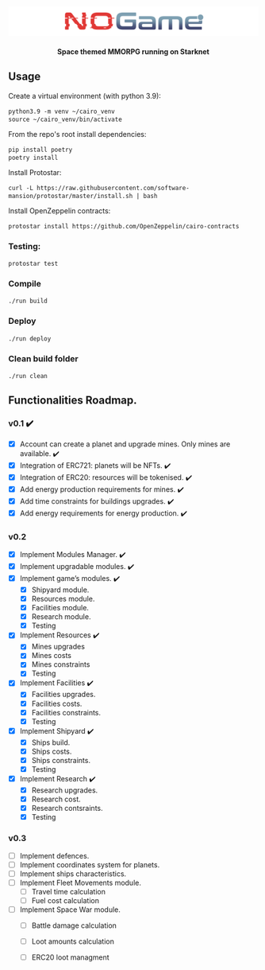<div align="center">
  <img src="readme/NoGame_logo.svg" width=900 alt="nogame-logo" />

  <h4>Space themed MMORPG running on Starknet</h4>
</div>

## Usage

Create a virtual environment (with python 3.9):

```
python3.9 -m venv ~/cairo_venv
source ~/cairo_venv/bin/activate
```

From the repo's root install dependencies:

```
pip install poetry
poetry install
```

Install Protostar:

```
curl -L https://raw.githubusercontent.com/software-mansion/protostar/master/install.sh | bash
```

Install OpenZeppelin contracts:

```
protostar install https://github.com/OpenZeppelin/cairo-contracts
```

### Testing:
```
protostar test
```
### Compile
```
./run build
```
### Deploy
```
./run deploy
```
### Clean build folder
```
./run clean
```

## Functionalities Roadmap.

### v0.1 :heavy_check_mark:

-   [x] Account can create a planet and upgrade mines. Only mines are available. :heavy_check_mark:
-   [x] Integration of ERC721: planets will be NFTs. :heavy_check_mark:
-   [x] Integration of ERC20: resources will be tokenised. :heavy_check_mark:
-   [x] Add energy production requirements for mines. :heavy_check_mark:
-   [x] Add time constraints for buildings upgrades. :heavy_check_mark:
-   [x] Add energy requirements for energy production. :heavy_check_mark:

### v0.2

-   [x] Implement Modules Manager. :heavy_check_mark:
-   [x] Implement upgradable modules. :heavy_check_mark:
-   [x] Implement game’s modules. :heavy_check_mark:
    -   [x] Shipyard module.
    -   [x] Resources module.
    -   [x] Facilities module.
    -   [x] Research module.
    -   [x] Testing
-   [x] Implement Resources :heavy_check_mark:
    -   [x] Mines upgrades
    -   [x] Mines costs
    -   [x] Mines constraints
    -   [x] Testing
-   [x] Implement Facilities :heavy_check_mark:
    -   [x] Facilities upgrades.
    -   [x] Facilities costs.
    -   [x] Facilities constraints.
    -   [x] Testing
-   [x] Implement Shipyard :heavy_check_mark:
    -   [x] Ships build.
    -   [x] Ships costs.
    -   [x] Ships constraints.
    -   [x] Testing
-   [x] Implement Research :heavy_check_mark:
    -   [x] Research upgrades.
    -   [x] Research cost.
    -   [x] Research contsraints.
    -   [x] Testing

### v0.3

-   [ ] Implement defences.
-   [ ] Implement coordinates system for planets.
-   [ ] Implement ships characteristics.
-   [ ] Implement Fleet Movements module.
    -   [ ] Travel time calculation
    -   [ ] Fuel cost calculation
-   [ ] Implement Space War module.
    -   [ ] Battle damage calculation
    -   [ ] Loot amounts calculation
    -   [ ] ERC20 loot managment

